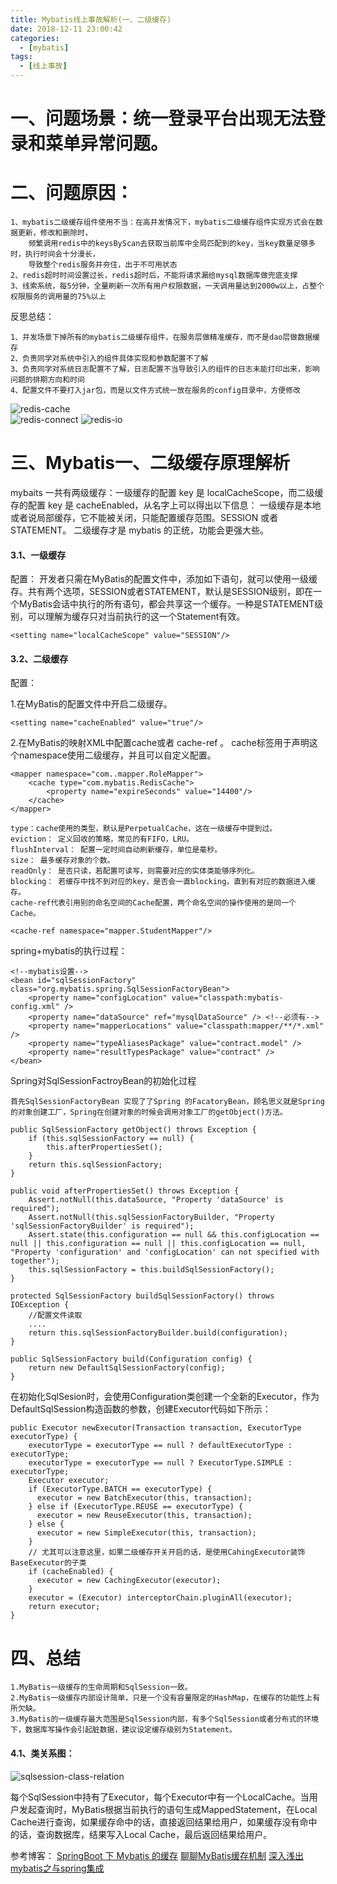 ```yaml
---
title: Mybatis线上事故解析(一、二级缓存)
date: 2018-12-11 23:00:42
categories: 
  - [mybatis]
tags:
  - [线上事故]
---
```


# 一、问题场景：统一登录平台出现无法登录和菜单异常问题。

# 二、问题原因：
   
    1、mybatis二级缓存组件使用不当：在高并发情况下，mybatis二级缓存组件实现方式会在数据更新，修改和删除时，
        频繁调用redis中的keysByScan去获取当前库中全局匹配到的key，当key数量足够多时，执行时间会十分漫长，
        导致整个redis服务并夯住，出于不可用状态
    2、redis超时时间设置过长，redis超时后，不能将请求漏给mysql数据库做兜底支撑
    3、线索系统，每5分钟，全量刷新一次所有用户权限数据，一天调用量达到2000w以上，占整个权限服务的调用量的75%以上 

反思总结：
    
    1、并发场景下掉所有的mybatis二级缓存组件，在服务层做精准缓存，而不是dao层做数据缓存
    2、负责同学对系统中引入的组件具体实现和参数配置不了解
    3、负责同学对系统日志配置不了解，日志配置不当导致引入的组件的日志未能打印出来，影响问题的排期方向和时间
    4、配置文件不要打入jar包，而是以文件方式统一放在服务的config目录中，方便修改 

<!--more-->    
![redis-cache](2018-12-11-Mybatis-online-accident/redis-cache.jpg)    
![redis-connect](2018-12-11-Mybatis-online-accident/redis-connect.jpg)
![redis-io](2018-12-11-Mybatis-online-accident/redis-io.jpg)
   
    
# 三、Mybatis一、二级缓存原理解析

mybaits 一共有两级缓存：一级缓存的配置 key 是 localCacheScope，而二级缓存的配置 key 是 cacheEnabled，从名字上可以得出以下信息：
一级缓存是本地或者说局部缓存，它不能被关闭，只能配置缓存范围。SESSION 或者 STATEMENT。
二级缓存才是 mybatis 的正统，功能会更强大些。

#### 3.1、一级缓存
配置：
开发者只需在MyBatis的配置文件中，添加如下语句，就可以使用一级缓存。共有两个选项，SESSION或者STATEMENT，默认是SESSION级别，即在一个MyBatis会话中执行的所有语句，都会共享这一个缓存。一种是STATEMENT级别，可以理解为缓存只对当前执行的这一个Statement有效。

    <setting name="localCacheScope" value="SESSION"/>

#### 3.2、二级缓存
配置：

1.在MyBatis的配置文件中开启二级缓存。
    
    <setting name="cacheEnabled" value="true"/>
    
2.在MyBatis的映射XML中配置cache或者 cache-ref 。
cache标签用于声明这个namespace使用二级缓存，并且可以自定义配置。

    <mapper namespace="com..mapper.RoleMapper">
        <cache type="com.mybatis.RedisCache">
            <property name="expireSeconds" value="14400"/>
        </cache>
    </mapper>   
    
    type：cache使用的类型，默认是PerpetualCache，这在一级缓存中提到过。
    eviction： 定义回收的策略，常见的有FIFO，LRU。
    flushInterval： 配置一定时间自动刷新缓存，单位是毫秒。
    size： 最多缓存对象的个数。
    readOnly： 是否只读，若配置可读写，则需要对应的实体类能够序列化。
    blocking： 若缓存中找不到对应的key，是否会一直blocking，直到有对应的数据进入缓存。
    cache-ref代表引用别的命名空间的Cache配置，两个命名空间的操作使用的是同一个Cache。

    <cache-ref namespace="mapper.StudentMapper"/>

spring+mybatis的执行过程：

    <!--mybatis设置-->
	<bean id="sqlSessionFactory" class="org.mybatis.spring.SqlSessionFactoryBean">
        <property name="configLocation" value="classpath:mybatis-config.xml" />
        <property name="dataSource" ref="mysqlDataSource" /> <!--必须有-->
        <property name="mapperLocations" value="classpath:mapper/**/*.xml" />
        <property name="typeAliasesPackage" value="contract.model" />
        <property name="resultTypesPackage" value="contract" />
    </bean>

Spring对SqlSessionFactroyBean的初始化过程

    首先SqlSessionFactoryBean 实现了了Spring 的FacatoryBean，顾名思义就是Spring的对象创建工厂，Spring在创建对象的时候会调用对象工厂的getObject()方法。

    public SqlSessionFactory getObject() throws Exception {
        if (this.sqlSessionFactory == null) {
            this.afterPropertiesSet();
        }
        return this.sqlSessionFactory;
    }
    
    public void afterPropertiesSet() throws Exception {
        Assert.notNull(this.dataSource, "Property 'dataSource' is required");
        Assert.notNull(this.sqlSessionFactoryBuilder, "Property 'sqlSessionFactoryBuilder' is required");
        Assert.state(this.configuration == null && this.configLocation == null || this.configuration == null || this.configLocation == null, "Property 'configuration' and 'configLocation' can not specified with together");
        this.sqlSessionFactory = this.buildSqlSessionFactory();
    }
    
    protected SqlSessionFactory buildSqlSessionFactory() throws IOException {
        //配置文件读取
        ....
        return this.sqlSessionFactoryBuilder.build(configuration);
    }
    
    public SqlSessionFactory build(Configuration config) {
        return new DefaultSqlSessionFactory(config);
    }
    
在初始化SqlSesion时，会使用Configuration类创建一个全新的Executor，作为DefaultSqlSession构造函数的参数，创建Executor代码如下所示：
    
    public Executor newExecutor(Transaction transaction, ExecutorType executorType) {
        executorType = executorType == null ? defaultExecutorType : executorType;
        executorType = executorType == null ? ExecutorType.SIMPLE : executorType;
        Executor executor;
        if (ExecutorType.BATCH == executorType) {
          executor = new BatchExecutor(this, transaction);
        } else if (ExecutorType.REUSE == executorType) {
          executor = new ReuseExecutor(this, transaction);
        } else {
          executor = new SimpleExecutor(this, transaction);
        }
        // 尤其可以注意这里，如果二级缓存开关开启的话，是使用CahingExecutor装饰BaseExecutor的子类
        if (cacheEnabled) {
          executor = new CachingExecutor(executor);                      
        }
        executor = (Executor) interceptorChain.pluginAll(executor);
        return executor;
    }
    
# 四、总结

    1.MyBatis一级缓存的生命周期和SqlSession一致。
    2.MyBatis一级缓存内部设计简单，只是一个没有容量限定的HashMap，在缓存的功能性上有所欠缺。
    3.MyBatis的一级缓存最大范围是SqlSession内部，有多个SqlSession或者分布式的环境下，数据库写操作会引起脏数据，建议设定缓存级别为Statement。    
    
#### 4.1、类关系图：
![sqlsession-class-relation](2018-12-11-Mybatis-online-accident/sqlsession-class-relation.jpg)    
    
每个SqlSession中持有了Executor，每个Executor中有一个LocalCache。当用户发起查询时，MyBatis根据当前执行的语句生成MappedStatement，在Local Cache进行查询，如果缓存命中的话，直接返回结果给用户，如果缓存没有命中的话，查询数据库，结果写入Local Cache，最后返回结果给用户。    

参考博客：
[SpringBoot 下 Mybatis 的缓存](https://juejin.im/post/5cacaf2df265da03a97acd25)
[聊聊MyBatis缓存机制](https://tech.meituan.com/2018/01/19/mybatis-cache.html)
[深入浅出mybatis之与spring集成](https://www.cnblogs.com/nuccch/p/7693801.html)
    